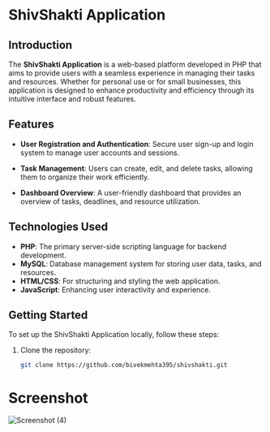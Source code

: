 # ShivShakti Application

## Introduction

The **ShivShakti Application** is a web-based platform developed in PHP that aims to provide users with a seamless experience in managing their tasks and resources. Whether for personal use or for small businesses, this application is designed to enhance productivity and efficiency through its intuitive interface and robust features.

## Features

- **User Registration and Authentication**: Secure user sign-up and login system to manage user accounts and sessions.

- **Task Management**: Users can create, edit, and delete tasks, allowing them to organize their work efficiently.

- **Dashboard Overview**: A user-friendly dashboard that provides an overview of tasks, deadlines, and resource utilization.

## Technologies Used

- **PHP**: The primary server-side scripting language for backend development.
- **MySQL**: Database management system for storing user data, tasks, and resources.
- **HTML/CSS**: For structuring and styling the web application.
- **JavaScript**: Enhancing user interactivity and experience.

## Getting Started

To set up the ShivShakti Application locally, follow these steps:

1. Clone the repository:
   ```bash
   git clone https://github.com/bivekmehta395/shivshakti.git


# Screenshot
![Screenshot (4)](https://github.com/user-attachments/assets/699a57fc-2e73-47ad-8b9b-e69b0d550f91)


